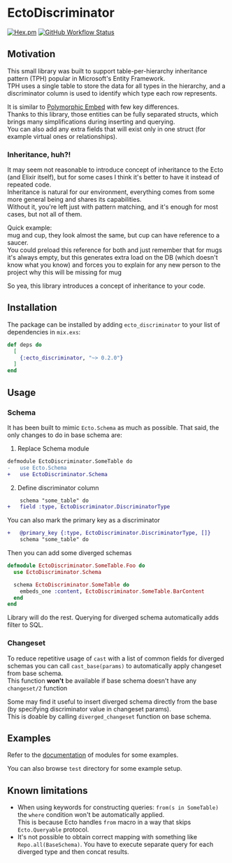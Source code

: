 # EctoDiscriminator

[![Hex.pm](https://img.shields.io/hexpm/v/ecto_discriminator)](https://hex.pm/packages/ecto_discriminator) [![GitHub Workflow Status](https://img.shields.io/github/actions/workflow/status/cichacz/ecto_discriminator/elixir.yml?label=Elixir%20CI&logo=github)](https://github.com/cichacz/ecto_discriminator/actions/workflows/elixir.yml)

## Motivation

This small library was built to support table-per-hierarchy inheritance pattern (TPH) popular in Microsoft's Entity
Framework.  
TPH uses a single table to store the data for all types in the hierarchy, and a discriminator column is used to identify
which type each row represents.

It is similar to [Polymorphic Embed](https://hexdocs.pm/polymorphic_embed/readme.html) with few key differences.  
Thanks to this library, those entities can be fully separated structs, which brings many simplifications during
inserting and querying.  
You can also add any extra fields that will exist only in one struct (for example virtual ones or relationships).

### Inheritance, huh?!

It may seem not reasonable to introduce concept of inheritance to the Ecto (and Elixir itself), but for some cases I
think it's better to have it instead of repeated code.  
Inheritance is natural for our environment, everything comes from some more general being and shares its capabilities.  
Without it, you're left just with pattern matching, and it's enough for most cases, but not all of them.

Quick example:  
mug and cup, they look almost the same, but cup can have reference to a saucer.  
You could preload this reference for both and just remember that for mugs it's always empty, but this generates extra
load on the DB (which doesn't know what you know) and forces you to explain for any new person to the project why this
will be missing for mug

So yea, this library introduces a concept of inheritance to your code.

## Installation

The package can be installed by adding `ecto_discriminator` to your list of dependencies in `mix.exs`:

```elixir
def deps do
  [
    {:ecto_discriminator, "~> 0.2.0"}
  ]
end
```

## Usage

### Schema

It has been built to mimic `Ecto.Schema` as much as possible. That said, the only changes to do in base schema are:

1. Replace Schema module

```diff
defmodule EctoDiscriminator.SomeTable do
-   use Ecto.Schema
+   use EctoDiscriminator.Schema
```

2. Define discriminator column

```diff
    schema "some_table" do
+   field :type, EctoDiscriminator.DiscriminatorType
```

You can also mark the primary key as a discriminator

```diff
+   @primary_key {:type, EctoDiscriminator.DiscriminatorType, []}
    schema "some_table" do
```

Then you can add some diverged schemas

```elixir
defmodule EctoDiscriminator.SomeTable.Foo do
  use EctoDiscriminator.Schema

  schema EctoDiscriminator.SomeTable do
    embeds_one :content, EctoDiscriminator.SomeTable.BarContent
  end
end
```

Library will do the rest. Querying for diverged schema automatically adds filter to SQL.

### Changeset

To reduce repetitive usage of `cast` with a list of common fields for diverged schemas you can call `cast_base(params)`
to automatically apply changeset from base schema.  
This function **won't** be available if base schema doesn't have any `changeset/2` function

Some may find it useful to insert diverged schema directly from the base (by specifying discriminator value in changeset
params).  
This is doable by calling `diverged_changeset` function on base schema.

## Examples

Refer to the [documentation](https://hexdocs.pm/ecto_discriminator/EctoDiscriminator.Schema.html) of modules for some
examples.

You can also browse `test` directory for some example setup.

## Known limitations

- When using keywords for constructing queries: `from(s in SomeTable)` the `where` condition won't be automatically
  applied.  
  This is because Ecto handles `from` macro in a way that skips `Ecto.Queryable` protocol.
- It's not possible to obtain correct mapping with something like `Repo.all(BaseSchema)`. You have to execute separate
  query for each diverged type and then concat results.